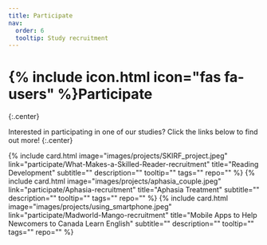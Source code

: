 ```yaml
---
title: Participate
nav:
  order: 6
  tooltip: Study recruitment 
---
```


# {% include icon.html icon="fas fa-users" %}Participate
{:.center}

Interested in participating in one of our studies? Click the links below to find out more!
{:.center}

{%
  include card.html
  image="images/projects/SKIRF_project.jpeg"
  link="participate/What-Makes-a-Skilled-Reader-recruitment"
  title="Reading Development"
  subtitle=""
  description=""
  tooltip=""
  tags=""
  repo=""
%}
{%
  include card.html
  image="images/projects/aphasia_couple.jpeg"
  link="participate/Aphasia-recruitment"
  title="Aphasia Treatment"
  subtitle=""
  description=""
  tooltip=""
  tags=""
  repo=""
%}
{%
  include card.html
  image="images/projects/using_smartphone.jpeg"
  link="participate/Madworld-Mango-recruitment"
  title="Mobile Apps to Help Newcomers to Canada Learn English"
  subtitle=""
  description=""
  tooltip=""
  tags=""
  repo=""
%}